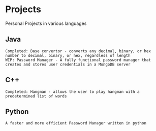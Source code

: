 # Projects
Personal Projects in various languages
## Java
    Completed: Base convertor - converts any decimal, binary, or hex number to decimal, binary, or hex, regardless of length
    WIP: Password Manager - A fully functional password manager that creates and stores user credentials in a MongoDB server
## C++
    Completed: Hangman - allows the user to play hangman with a predetermined list of words
## Python
    A faster and more efficient Password Manager written in python
